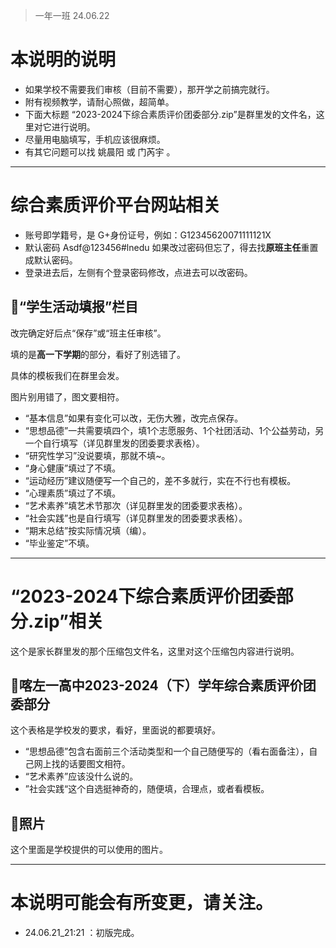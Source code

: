 > 一年一班  24.06.22
# 本说明的说明
- 如果学校不需要我们审核（目前不需要），那开学之前搞完就行。
- 附有视频教学，请耐心照做，超简单。
- 下面大标题 “2023-2024下综合素质评价团委部分.zip”是群里发的文件名，这里对它进行说明。
- 尽量用电脑填写，手机应该很麻烦。
- 有其它问题可以找 姚晨阳 或 门芮宇 。
---
# 综合素质评价平台网站相关
- 账号即学籍号，是 G+身份证号，例如：G12345620071111121X
- 默认密码 Asdf@123456#lnedu 如果改过密码但忘了，得去找**原班主任**重置成默认密码。
- 登录进去后，左侧有个登录密码修改，点进去可以改密码。
## 📌“学生活动填报”栏目

改完确定好后点“保存”或“班主任审核”。

填的是**高一下学期**的部分，看好了别选错了。

具体的模板我们在群里会发。

图片别用错了，图文要相符。

- “基本信息”如果有变化可以改，无伤大雅，改完点保存。
- “思想品德”一共需要填四个，填1个志愿服务、1个社团活动、1个公益劳动，另一个自行填写（详见群里发的团委要求表格）。
- “研究性学习”没说要填，那就不填~。
- “身心健康”填过了不填。
- “运动经历”建议随便写一个自己的，差不多就行，实在不行也有模板。
- “心理素质”填过了不填。
- “艺术素养”填艺术节那次（详见群里发的团委要求表格）。
- “社会实践”也是自行填写（详见群里发的团委要求表格）。
- “期末总结”按实际情况填（编）。
- “毕业鉴定”不填。

---
# “2023-2024下综合素质评价团委部分.zip”相关
这个是家长群里发的那个压缩包文件名，这里对这个压缩包内容进行说明。
## 📌喀左一高中2023-2024（下）学年综合素质评价团委部分
这个表格是学校发的要求，看好，里面说的都要填好。

- “思想品德”包含右面前三个活动类型和一个自己随便写的（看右面备注），自己网上找的话要图文相符。
- “艺术素养”应该没什么说的。
- ”社会实践“这个自选挺神奇的，随便填，合理点，或者看模板。
## 📌照片
这个里面是学校提供的可以使用的图片。

---
# 本说明可能会有所变更，请关注。
- 24.06.21_21:21 ：初版完成。
